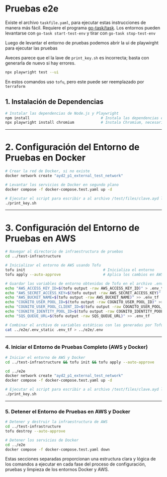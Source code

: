 
# Pruebas e2e

Existe el archivo `taskfile.yaml`, para ejecutar estas instrucciones de manera más fácil. Requiere el programa [go-task/task](https://github.com/go-task/task). Los entornos pueden levantarse con `go-task start-test-env` y tirar con `go-task stop-test-env`

Luego de levantar el entorno de pruebas podemos abrir la ui de playwirght para ejecutar las pruebas

Aveces parece que el la lave de `print_key.sh` es incorrecta; basta con generarla de nuevo si hay errores.

```bash
npx playwright test --ui
```

En estos comandos uso `tofu`, pero este puede ser reemplazado por `terraform`

## 1. Instalación de Dependencias

```bash
# Instalar las dependencias de Node.js y Playwright
npm install                                # Instala las dependencias especificadas en package.json
npx playwright install chromium            # Instala Chromium, necesario para las pruebas con Playwright
```

---

# 2. Configuración del Entorno de Pruebas en Docker

```bash
# Crear la red de Docker, si no existe
docker network create "ayd2_p1_external_test_network" 

# Levantar los servicios de Docker en segundo plano
docker compose -f docker-compose.test.yaml up -d

# Ejecutar el script para escribir a al archivo /test/files/clave.ayd la clave del administrador
./print_key.sh
```

---

# 3. Configuración del Entorno de Pruebas en AWS

```bash
# Navegar al directorio de infraestructura de pruebas
cd ../test-infrastructure

# Inicializar el entorno de AWS usando Tofu
tofu init                                   # Inicializa el entorno
tofu apply --auto-approve                   # Aplica los cambios en AWS sin aprobación manual

# Guardar las variables de entorno obtenidas de Tofu en el archivo .env_tf
echo "AWS_ACCESS_KEY_ID=$(tofu output -raw AWS_ACCESS_KEY_ID)" > .env_tf
echo "AWS_SECRET_ACCESS_KEY=$(tofu output -raw AWS_SECRET_ACCESS_KEY)" >> .env_tf
echo "AWS_BUCKET_NAME=$(tofu output -raw AWS_BUCKET_NAME)" >> .env_tf
echo "COGNITO_USER_POOL_ID=$(tofu output -raw COGNITO_USER_POOL_ID)" >> .env_tf
echo "COGNITO_USER_POOL_CLIENT_ID=$(tofu output -raw COGNITO_USER_POOL_CLIENT_ID)" >> .env_tf
echo "COGNITO_IDENTITY_POOL_ID=$(tofu output -raw COGNITO_IDENTITY_POOL_ID)" >> .env_tf
echo "SQS_QUEUE_URL=$(tofu output -raw SQS_QUEUE_URL)" >> .env_tf

# Combinar el archivo de variables estáticas con las generadas por Tofu en el archivo final .env
cat ../e2e/.env_static .env_tf > ../e2e/.env
```

---

### 4. Iniciar el Entorno de Pruebas Completo (AWS y Docker)

```bash
# Iniciar el entorno de AWS y Docker
cd ../test-infrastructure && tofu init && tofu apply --auto-approve

cd ../e2e
docker network create "ayd2_p1_external_test_network"
docker compose -f docker-compose.test.yaml up -d

# Ejecutar el script para escribir a al archivo /test/files/clave.ayd la clave del administrador
./print_key.sh
```

---

### 5. Detener el Entorno de Pruebas en AWS y Docker

```bash
# Detener y destruir la infraestructura de AWS
cd ../test-infrastructure
tofu destroy --auto-approve

# Detener los servicios de Docker
cd ../e2e
docker compose -f docker-compose.test.yaml down
```


Estas secciones separadas proporcionan una estructura clara y lógica de los comandos a ejecutar en cada fase del proceso de configuración, pruebas y limpieza de los entornos Docker y AWS.

